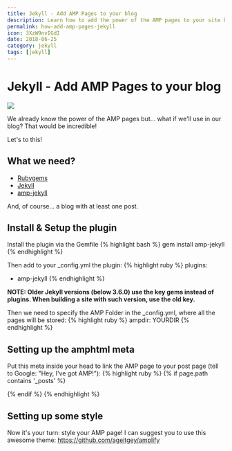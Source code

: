 ```yaml
---
title: Jekyll - Add AMP Pages to your blog
description: Learn how to add the power of the AMP pages to your site built with Jekyll by installing a gem
permalink: how-add-amp-pages-jekyll
icon: 3XzW9nvIGdI
date: 2018-06-25
category: jekyll
tags: [jekyll]
---
```


# Jekyll - Add AMP Pages to your blog

<div class="mx-auto">
    <img class="max-w-full" src="https://source.unsplash.com/3XzW9nvIGdI/960x680" />
</div>

We already know the power of the AMP pages but... what if we'll use in our blog?
That would be incredible!

Let's to this!

## What we need?
- [Rubygems](https://rubygems.org/)
- [Jekyll](https://jekyllrb.com/)
- [amp-jekyll](https://github.com/juusaw/amp-jekyll)

And, of course... a blog with at least one post.

## Install & Setup the plugin

Install the plugin via the Gemfile
{% highlight bash %}
gem install amp-jekyll
{% endhighlight %}

Then add to your _config.yml the plugin:
{% highlight ruby %}
plugins:
  - amp-jekyll
{% endhighlight %}

**NOTE: Older Jekyll versions (below 3.6.0) use the key gems instead of plugins. When building a site with such version, use the old key.**

Then we need to specify the AMP Folder in the _config.yml, where all the pages will be stored:
{% highlight ruby %}
ampdir: YOURDIR
{% endhighlight %}

## Setting up the amphtml meta
Put this meta inside your head to link the AMP page to your post page (tell to Google: "Hey, I've got AMP!"):
{% highlight ruby %}
{% if page.path contains '_posts' %}
  <link rel="amphtml" href="{{ page.id | prepend: '/YOURDIR' | prepend: site.baseurl | prepend: site.url | append: '.html' }}">
{% endif %}
{% endhighlight %}

## Setting up some style
Now it's your turn: style your AMP page!
I can suggest you to use this awesome theme: https://github.com/ageitgey/amplify
